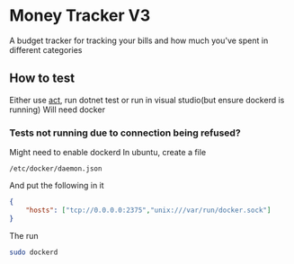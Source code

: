 # Money Tracker V3

A budget tracker for tracking your bills and how much you've spent in different categories

## How to test
Either use [act](https://github.com/nektos/act), run dotnet test or run in visual studio(but ensure dockerd is running)
Will need docker

### Tests not running due to connection being refused?
Might need to enable dockerd
In ubuntu, create a file
```
/etc/docker/daemon.json
```
And put the following in it
```json
{
    "hosts": ["tcp://0.0.0.0:2375","unix:///var/run/docker.sock"]
} 
```
The run
```bash
sudo dockerd
```
